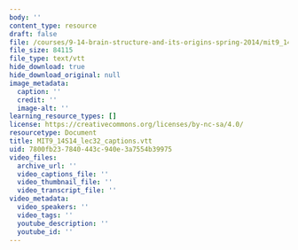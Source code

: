 ```yaml
---
body: ''
content_type: resource
draft: false
file: /courses/9-14-brain-structure-and-its-origins-spring-2014/mit9_14s14_lec32_captions.vtt
file_size: 84115
file_type: text/vtt
hide_download: true
hide_download_original: null
image_metadata:
  caption: ''
  credit: ''
  image-alt: ''
learning_resource_types: []
license: https://creativecommons.org/licenses/by-nc-sa/4.0/
resourcetype: Document
title: MIT9_14S14_lec32_captions.vtt
uid: 7800fb23-7840-443c-940e-3a7554b39975
video_files:
  archive_url: ''
  video_captions_file: ''
  video_thumbnail_file: ''
  video_transcript_file: ''
video_metadata:
  video_speakers: ''
  video_tags: ''
  youtube_description: ''
  youtube_id: ''
---
```

